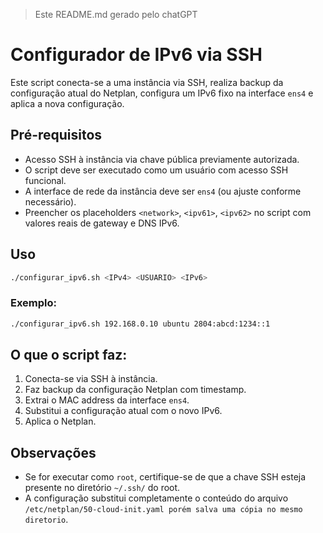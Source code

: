 > Este README.md gerado pelo chatGPT 

# Configurador de IPv6 via SSH

Este script conecta-se a uma instância via SSH, realiza backup da configuração atual do Netplan, configura um IPv6 fixo na interface `ens4` e aplica a nova configuração.

## Pré-requisitos

- Acesso SSH à instância via chave pública previamente autorizada.
- O script deve ser executado como um usuário com acesso SSH funcional.
- A interface de rede da instância deve ser `ens4` (ou ajuste conforme necessário).
- Preencher os placeholders `<network>`, `<ipv61>`, `<ipv62>` no script com valores reais de gateway e DNS IPv6.

## Uso

```bash
./configurar_ipv6.sh <IPv4> <USUARIO> <IPv6>
```

### Exemplo:

```bash
./configurar_ipv6.sh 192.168.0.10 ubuntu 2804:abcd:1234::1
```

## O que o script faz:

1. Conecta-se via SSH à instância.
2. Faz backup da configuração Netplan com timestamp.
3. Extrai o MAC address da interface `ens4`.
4. Substitui a configuração atual com o novo IPv6.
5. Aplica o Netplan.

## Observações

- Se for executar como `root`, certifique-se de que a chave SSH esteja presente no diretório `~/.ssh/` do root.
- A configuração substitui completamente o conteúdo do arquivo `/etc/netplan/50-cloud-init.yaml porém salva uma cópia no mesmo diretorio`.
